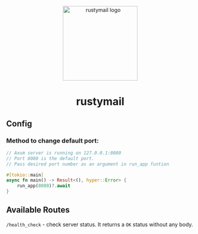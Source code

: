 <p align="center">
  <img src="https://raw.githubusercontent.com/royrustdev/rustymail/main/public/rustymail.svg" alt="rustymail logo" width=200px height=200px>
</p>
<h1 align="center">rustymail</h1>

## Config

### Method to change default port:

```rust
// Axum server is running on 127.0.0.1:8080
// Port 8080 is the default port.
// Pass desired port number as an argument in run_app funtion

#[tokio::main]
async fn main() -> Result<(), hyper::Error> {
    run_app(8080)?.await
}
```

## Available Routes

`/health_check` - check server status. It returns a `OK` status without any body.